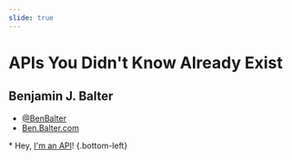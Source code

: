 ```yaml
---
slide: true
---
```


# APIs You Didn't Know Already Exist

## Benjamin J. Balter

* [@BenBalter](http://twitter.com/BenBalter)
* [Ben.Balter.com](http://ben.balter.com)

\* Hey, [I'm an API](http://ben.balter.com/apis-you-didnt-know-existed/posts.json)!
{.bottom-left}